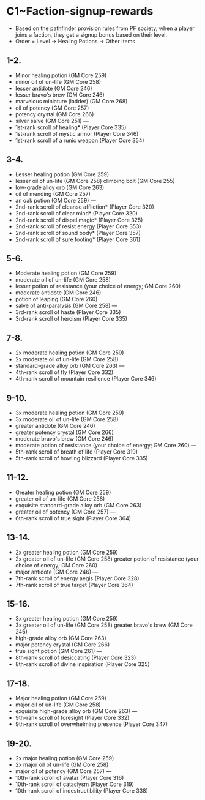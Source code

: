 # C1~Faction-signup-rewards

- Based on the pathfinder provision rules from PF society, when a player joins a faction, they get a signup bonus based on their level.
- Order = Level → Healing Potions → Other Items

## 1-2.
- Minor healing potion (GM Core 259)
- minor oil of un-life (GM Core 258)	
- lesser antidote (GM Core 246)
- lesser bravo's brew (GM Core 246)
- marvelous miniature (ladder) (GM Core 268)
- oil of potency (GM Core 257)
- potency crystal (GM Core 266)
- silver salve (GM Core 251)
―
- 1st-rank scroll of healing* (Player Core 335)
- 1st-rank scroll of mystic armor (Player Core 346)
- 1st-rank scroll of a runic weapon (Player Core 354)

## 3-4.
- Lesser healing potion (GM Core 259)
- lesser oil of un-life (GM Core 258)	climbing bolt (GM Core 255)
- low-grade alloy orb (GM Core 263)
- oil of mending (GM Core 257)
- an oak potion (GM Core 259)
―
- 2nd-rank scroll of cleanse affliction* (Player Core 320)
- 2nd-rank scroll of clear mind* (Player Core 320)
- 2nd-rank scroll of dispel magic* (Player Core 325)
- 2nd-rank scroll of resist energy (Player Core 353)
- 2nd-rank scroll of sound body* (Player Core 357)
- 2nd-rank scroll of sure footing* (Player Core 361)

## 5-6.
- Moderate healing potion (GM Core 259)
- moderate oil of un-life (GM Core 258)	
- lesser potion of resistance (your choice of energy; GM Core 260)
- moderate antidote (GM Core 246)
- potion of leaping (GM Core 260)
- salve of anti-paralysis (GM Core 258)
―
- 3rd-rank scroll of haste (Player Core 335)
- 3rd-rank scroll of heroism (Player Core 335)

## 7-8.
- 2x moderate healing potion (GM Core 259)
- 2x moderate oil of un-life (GM Core 258)	
- standard-grade alloy orb (GM Core 263)
―
- 4th-rank scroll of fly (Player Core 332)
- 4th-rank scroll of mountain resilience (Player Core 346)

## 9-10.
- 3x moderate healing potion (GM Core 259)
- 3x moderate oil of un-life (GM Core 258)
- greater antidote (GM Core 246)
- greater potency crystal (GM Core 266)
- moderate bravo's brew (GM Core 246)
- moderate potion of resistance (your choice of energy; GM Core 260)
―
- 5th-rank scroll of breath of life (Player Core 319)
- 5th-rank scroll of howling blizzard (Player Core 335)

## 11-12.
- Greater healing potion (GM Core 259)
- greater oil of un-life (GM Core 258)
- exquisite standard-grade alloy orb (GM Core 263)
- greater oil of potency (GM Core 257)
―
- 6th-rank scroll of true sight (Player Core 364)

## 13-14.
- 2x greater healing potion (GM Core 259)
- 2x greater oil of un-life (GM Core 258)	greater potion of resistance (your choice of energy; GM Core 260)
- major antidote (GM Core 246)
―
- 7th-rank scroll of energy aegis (Player Core 328)
- 7th-rank scroll of true target (Player Core 364)

## 15-16.
- 3x greater healing potion (GM Core 259)
- 3x greater oil of un-life (GM Core 258)	greater bravo's brew (GM Core 246)
- high-grade alloy orb (GM Core 263)
- major potency crystal (GM Core 266)
- true sight potion (GM Core 261)
―
- 8th-rank scroll of desiccating (Player Core 323)
- 8th-rank scroll of divine inspiration (Player Core 325)

## 17-18.
- Major healing potion (GM Core 259)
- major oil of un-life (GM Core 258)	
- exquisite high-grade alloy orb (GM Core 263)
―
- 9th-rank scroll of foresight (Player Core 332)
- 9th-rank scroll of overwhelming presence (Player Core 347)

## 19-20.
- 2x major healing potion (GM Core 259)
- 2x major oil of un-life (GM Core 258)
- major oil of potency (GM Core 257)
―
- 10th-rank scroll of avatar (Player Core 316)
- 10th-rank scroll of cataclysm (Player Core 319)
- 10th-rank scroll of indestructibility (Player Core 338)
